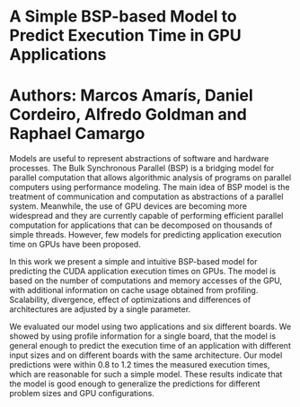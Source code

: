 
A Simple BSP-based Model to Predict Execution Time in GPU Applications
======
Authors: Marcos Amarís, Daniel Cordeiro, Alfredo Goldman and Raphael Camargo
======

Models are useful to represent abstractions of software and hardware processes. The Bulk Synchronous Parallel (BSP) is a bridging model for parallel computation that allows algorithmic analysis of programs on parallel computers using performance modeling. The main idea of BSP model is the treatment of communication and computation as abstractions of a parallel system. Meanwhile, the use of GPU devices are becoming more widespread and they are currently capable of performing efficient parallel computation for applications that can be decomposed on thousands of simple threads. However, few models for predicting application execution time on GPUs have been proposed.

In this work we present a simple and intuitive BSP-based model for predicting the CUDA application execution times on GPUs. The model is based on the number of computations and memory accesses of the GPU, with additional information on cache usage obtained from profiling. Scalability, divergence, effect of optimizations and differences of architectures are adjusted by a single parameter.

We evaluated our model using two applications and six different boards. We showed by using profile information for a single board, that the model is general enough to predict the execution time of an application with different input sizes and on different boards with the same architecture. Our model predictions were within $0.8$ to $1.2$ times the measured execution times, which are reasonable for such a simple model. These results indicate that the model is good enough to generalize the predictions for different problem sizes and GPU configurations.
